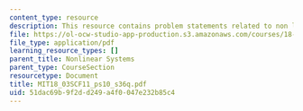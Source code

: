 ```yaml
---
content_type: resource
description: This resource contains problem statements related to non linear systems.
file: https://ol-ocw-studio-app-production.s3.amazonaws.com/courses/18-03sc-differential-equations-fall-2011/51dac69b9f2dd249a4f0047e232b85c4_MIT18_03SCF11_ps10_s36q.pdf
file_type: application/pdf
learning_resource_types: []
parent_title: Nonlinear Systems
parent_type: CourseSection
resourcetype: Document
title: MIT18_03SCF11_ps10_s36q.pdf
uid: 51dac69b-9f2d-d249-a4f0-047e232b85c4
---
```

